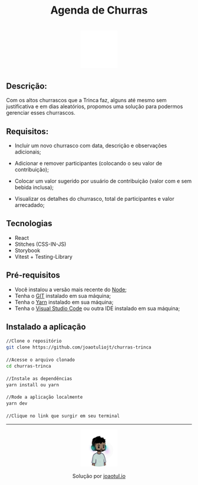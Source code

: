 <h1 align="center">Agenda de Churras<h1/>
<p align="center">
  <img width="100px" src="./public/favicon.svg"/>
<p/>

## Descrição:
Com os altos churrascos que a Trinca faz, alguns até mesmo sem justificativa e em dias aleatórios, propomos uma solução para podermos gerenciar esses churrascos.

## Requisitos:
- Incluir um novo churrasco com data, descrição e observações adicionais;

- Adicionar e remover participantes (colocando o seu valor de contribuição);

- Colocar um valor sugerido por usuário de contribuição (valor com e sem bebida inclusa);

- Visualizar os detalhes do churrasco, total de participantes e valor arrecadado;

## Tecnologias
- React
- Stitches (CSS-IN-JS)
- Storybook
- Vitest + Testing-Library

## Pré-requisitos
- Você instalou a versão mais recente do <a href="https://nodejs.org/">Node</a>;
- Tenha o <a href="https://git-scm.com/">GIT</a> instalado em sua máquina;
- Tenha o <a href="https://yarnpkg.com/">Yarn</a> instalado em sua máquina;
- Tenha o <a href="https://code.visualstudio.com/">Visual Studio Code</a> ou outra IDE instalado em sua máquina;


## Instalado a aplicação
```sh
//Clone o repositório
git clone https://github.com/joaotuliojt/churras-trinca

//Acesse o arquivo clonado
cd churras-trinca

//Instale as dependências
yarn install ou yarn

//Rode a aplicação localmente
yarn dev

//Clique no link que surgir em seu terminal
```

___
<p align="center">
  <img width="100px" src="./public/assets/joaotul.png"/>
<p/>
<p align="center"> Solução por <a href="https://joaotul.io">joaotul.io</a></p>

